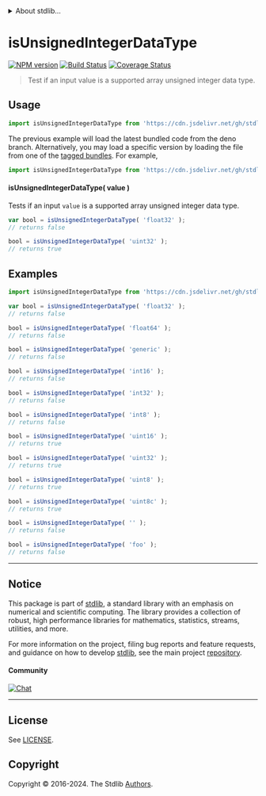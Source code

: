<!--

@license Apache-2.0

Copyright (c) 2024 The Stdlib Authors.

Licensed under the Apache License, Version 2.0 (the "License");
you may not use this file except in compliance with the License.
You may obtain a copy of the License at

   http://www.apache.org/licenses/LICENSE-2.0

Unless required by applicable law or agreed to in writing, software
distributed under the License is distributed on an "AS IS" BASIS,
WITHOUT WARRANTIES OR CONDITIONS OF ANY KIND, either express or implied.
See the License for the specific language governing permissions and
limitations under the License.

-->


<details>
  <summary>
    About stdlib...
  </summary>
  <p>We believe in a future in which the web is a preferred environment for numerical computation. To help realize this future, we've built stdlib. stdlib is a standard library, with an emphasis on numerical and scientific computation, written in JavaScript (and C) for execution in browsers and in Node.js.</p>
  <p>The library is fully decomposable, being architected in such a way that you can swap out and mix and match APIs and functionality to cater to your exact preferences and use cases.</p>
  <p>When you use stdlib, you can be absolutely certain that you are using the most thorough, rigorous, well-written, studied, documented, tested, measured, and high-quality code out there.</p>
  <p>To join us in bringing numerical computing to the web, get started by checking us out on <a href="https://github.com/stdlib-js/stdlib">GitHub</a>, and please consider <a href="https://opencollective.com/stdlib">financially supporting stdlib</a>. We greatly appreciate your continued support!</p>
</details>

# isUnsignedIntegerDataType

[![NPM version][npm-image]][npm-url] [![Build Status][test-image]][test-url] [![Coverage Status][coverage-image]][coverage-url] <!-- [![dependencies][dependencies-image]][dependencies-url] -->

> Test if an input value is a supported array unsigned integer data type.

<!-- Section to include introductory text. Make sure to keep an empty line after the intro `section` element and another before the `/section` close. -->

<section class="intro">

</section>

<!-- /.intro -->

<!-- Package usage documentation. -->



<section class="usage">

## Usage

```javascript
import isUnsignedIntegerDataType from 'https://cdn.jsdelivr.net/gh/stdlib-js/array-base-assert-is-unsigned-integer-data-type@deno/mod.js';
```
The previous example will load the latest bundled code from the deno branch. Alternatively, you may load a specific version by loading the file from one of the [tagged bundles](https://github.com/stdlib-js/array-base-assert-is-unsigned-integer-data-type/tags). For example,

```javascript
import isUnsignedIntegerDataType from 'https://cdn.jsdelivr.net/gh/stdlib-js/array-base-assert-is-unsigned-integer-data-type@v0.2.0-deno/mod.js';
```

#### isUnsignedIntegerDataType( value )

Tests if an input `value` is a supported array unsigned integer data type.

```javascript
var bool = isUnsignedIntegerDataType( 'float32' );
// returns false

bool = isUnsignedIntegerDataType( 'uint32' );
// returns true
```

</section>

<!-- /.usage -->

<!-- Package usage notes. Make sure to keep an empty line after the `section` element and another before the `/section` close. -->

<section class="notes">

</section>

<!-- /.notes -->

<!-- Package usage examples. -->

<section class="examples">

## Examples

<!-- eslint no-undef: "error" -->

```javascript
import isUnsignedIntegerDataType from 'https://cdn.jsdelivr.net/gh/stdlib-js/array-base-assert-is-unsigned-integer-data-type@deno/mod.js';

var bool = isUnsignedIntegerDataType( 'float32' );
// returns false

bool = isUnsignedIntegerDataType( 'float64' );
// returns false

bool = isUnsignedIntegerDataType( 'generic' );
// returns false

bool = isUnsignedIntegerDataType( 'int16' );
// returns false

bool = isUnsignedIntegerDataType( 'int32' );
// returns false

bool = isUnsignedIntegerDataType( 'int8' );
// returns false

bool = isUnsignedIntegerDataType( 'uint16' );
// returns true

bool = isUnsignedIntegerDataType( 'uint32' );
// returns true

bool = isUnsignedIntegerDataType( 'uint8' );
// returns true

bool = isUnsignedIntegerDataType( 'uint8c' );
// returns true

bool = isUnsignedIntegerDataType( '' );
// returns false

bool = isUnsignedIntegerDataType( 'foo' );
// returns false
```

</section>

<!-- /.examples -->

<!-- Section to include cited references. If references are included, add a horizontal rule *before* the section. Make sure to keep an empty line after the `section` element and another before the `/section` close. -->

<section class="references">

</section>

<!-- /.references -->

<!-- Section for related `stdlib` packages. Do not manually edit this section, as it is automatically populated. -->

<section class="related">

</section>

<!-- /.related -->

<!-- Section for all links. Make sure to keep an empty line after the `section` element and another before the `/section` close. -->


<section class="main-repo" >

* * *

## Notice

This package is part of [stdlib][stdlib], a standard library with an emphasis on numerical and scientific computing. The library provides a collection of robust, high performance libraries for mathematics, statistics, streams, utilities, and more.

For more information on the project, filing bug reports and feature requests, and guidance on how to develop [stdlib][stdlib], see the main project [repository][stdlib].

#### Community

[![Chat][chat-image]][chat-url]

---

## License

See [LICENSE][stdlib-license].


## Copyright

Copyright &copy; 2016-2024. The Stdlib [Authors][stdlib-authors].

</section>

<!-- /.stdlib -->

<!-- Section for all links. Make sure to keep an empty line after the `section` element and another before the `/section` close. -->

<section class="links">

[npm-image]: http://img.shields.io/npm/v/@stdlib/array-base-assert-is-unsigned-integer-data-type.svg
[npm-url]: https://npmjs.org/package/@stdlib/array-base-assert-is-unsigned-integer-data-type

[test-image]: https://github.com/stdlib-js/array-base-assert-is-unsigned-integer-data-type/actions/workflows/test.yml/badge.svg?branch=v0.2.0
[test-url]: https://github.com/stdlib-js/array-base-assert-is-unsigned-integer-data-type/actions/workflows/test.yml?query=branch:v0.2.0

[coverage-image]: https://img.shields.io/codecov/c/github/stdlib-js/array-base-assert-is-unsigned-integer-data-type/main.svg
[coverage-url]: https://codecov.io/github/stdlib-js/array-base-assert-is-unsigned-integer-data-type?branch=main

<!--

[dependencies-image]: https://img.shields.io/david/stdlib-js/array-base-assert-is-unsigned-integer-data-type.svg
[dependencies-url]: https://david-dm.org/stdlib-js/array-base-assert-is-unsigned-integer-data-type/main

-->

[chat-image]: https://img.shields.io/gitter/room/stdlib-js/stdlib.svg
[chat-url]: https://app.gitter.im/#/room/#stdlib-js_stdlib:gitter.im

[stdlib]: https://github.com/stdlib-js/stdlib

[stdlib-authors]: https://github.com/stdlib-js/stdlib/graphs/contributors

[umd]: https://github.com/umdjs/umd
[es-module]: https://developer.mozilla.org/en-US/docs/Web/JavaScript/Guide/Modules

[deno-url]: https://github.com/stdlib-js/array-base-assert-is-unsigned-integer-data-type/tree/deno
[deno-readme]: https://github.com/stdlib-js/array-base-assert-is-unsigned-integer-data-type/blob/deno/README.md
[umd-url]: https://github.com/stdlib-js/array-base-assert-is-unsigned-integer-data-type/tree/umd
[umd-readme]: https://github.com/stdlib-js/array-base-assert-is-unsigned-integer-data-type/blob/umd/README.md
[esm-url]: https://github.com/stdlib-js/array-base-assert-is-unsigned-integer-data-type/tree/esm
[esm-readme]: https://github.com/stdlib-js/array-base-assert-is-unsigned-integer-data-type/blob/esm/README.md
[branches-url]: https://github.com/stdlib-js/array-base-assert-is-unsigned-integer-data-type/blob/main/branches.md

[stdlib-license]: https://raw.githubusercontent.com/stdlib-js/array-base-assert-is-unsigned-integer-data-type/main/LICENSE

</section>

<!-- /.links -->
